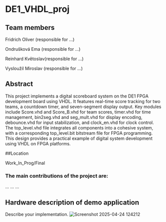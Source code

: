 # DE1_VHDL_proj

## Team members
Fridrich Oliver (responsible for ...)

Ondrušková Ema (responsible for ...)

Reinhard Květoslav(responsible for ...)

Vysloužil Miroslav (responsible for ...)

## Abstract
This project implements a digital scoreboard system on the DE1 FPGA development board using VHDL. It features real-time score tracking for two teams, a countdown timer, and seven-segment display output. Key modules include Score.vhd and Score_B.vhd for team scores, timer.vhd for time management, bin2seg.vhd and seg_mult.vhd for display encoding, debounce.vhd for input stabilization, and clock_en.vhd for clock control. The top_level.vhd file integrates all components into a cohesive system, with a corresponding top_level.bit bitstream file for FPGA programming. This design provides a practical example of digital system development using VHDL on FPGA platforms.

##Location

Work_In_Prog/Final

### The main contributions of the project are:

...
...
...


## Hardware description of demo application
Describe your implementation. 
![Screenshot 2025-04-24 124212](https://github.com/user-attachments/assets/b99dc00b-bd77-415d-b49b-3ec6b8acddd6)
